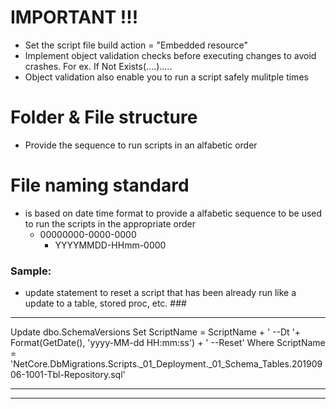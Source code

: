 ﻿# IMPORTANT !!! 

* Set the script file build action = "Embedded resource"
* Implement object validation checks before executing changes to avoid crashes.  For ex. If Not Exists(....).....
* Object validation also enable you to run a script safely mulitple times
 

 # Folder & File structure 

* Provide the sequence to run scripts in an alfabetic order

 # File naming standard 

* is based on date time format to provide a alfabetic sequence to be used to run the scripts in the appropriate order
  * 00000000-0000-0000
    * YYYYMMDD-HHmm-0000

### Sample:

* update statement to reset a script that has been already run like a update to a table, stored proc, etc.   ###

____

Update dbo.SchemaVersions
	Set ScriptName = ScriptName + ' --Dt '+ Format(GetDate(), 'yyyy-MM-dd HH:mm:ss') + ' --Reset'
	Where ScriptName = 'NetCore.DbMigrations.Scripts._01_Deployment._01_Schema_Tables.20190906-1001-Tbl-Repository.sql'

____


------------
